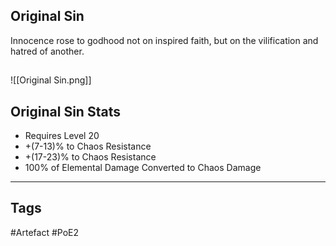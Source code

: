 ## Original Sin
Innocence rose to godhood not on inspired faith,
but on the vilification and hatred of another.
##
![[Original Sin.png]]
## Original Sin Stats
- Requires Level 20
- +(7-13)% to Chaos Resistance
- +(17-23)% to Chaos Resistance
- 100% of Elemental Damage Converted to Chaos Damage


---
## Tags
#Artefact
#PoE2
